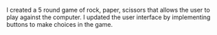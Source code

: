 I created a 5 round game of rock, paper, scissors that allows the user to play against the computer. I updated the user interface by implementing buttons to make choices in the game.